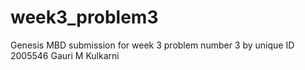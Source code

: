 # week3_problem3
Genesis MBD submission for week 3 problem number 3 by unique ID 2005546 Gauri M Kulkarni
